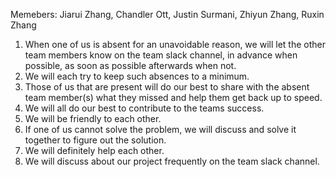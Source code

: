 Memebers: Jiarui Zhang, Chandler Ott, Justin Surmani, Zhiyun Zhang, Ruxin Zhang

1. When one of us is absent for an unavoidable reason, we will let the other team members know on the team slack channel, in advance when possible, as soon as possible afterwards when not.
2. We will each try to keep such absences to a minimum.
3. Those of us that are present will do our best to share with the absent team member(s) what they missed and help them get back up to speed.
4. We will all do our best to contribute to the teams success.
5. We will be friendly to each other.
6. If one of us cannot solve the problem, we will discuss and solve it together to figure out the solution.
7. We will definitely help each other.
8. We will discuss about our project frequently on the team slack channel.
